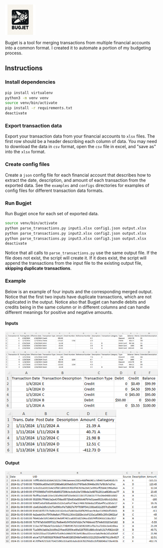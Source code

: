 <img src="https://github.com/EricSchrock/bugjet/blob/main/images/logo.jpg" width="100" />

Bugjet is a tool for merging transactions from multiple financial accounts into a common format. I created it to automate a portion of my budgeting process.

## Instructions

### Install dependencies

```sh
pip install virtualenv
python3 -m venv venv
source venv/bin/activate
pip install -r requirements.txt
deactivate
```

### Export transaction data

Export your transaction data from your financial accounts to `xlsx` files. The first row should be a header describing each column of data. You may need to download the data in `csv` format, open the `csv` file in excel, and "save as" into the `xlsx` format.

### Create config files

Create a `json` config file for each financial account that describes how to extract the date, description, and amount of each transaction from the exported data. See the `examples` and `configs` directories for examples of config files for different transaction data formats.

### Run Bugjet

Run Bugjet once for each set of exported data.

```sh
source venv/bin/activate
python parse_transactions.py input1.xlsx config1.json output.xlsx
python parse_transactions.py input2.xlsx config2.json output.xlsx
python parse_transactions.py input3.xlsx config3.json output.xlsx
deactivate
```

Notice that all calls to `parse_transactions.py` use the same output file. If the file does not exist, the script will create it. If it does exist, the script will append the transactions from the input file to the existing output file, **skipping duplicate transactions**.

### Example

Below is an example of four inputs and the corresponding merged output. Notice that the first two inputs have duplicate transactions, which are not duplicated in the output. Notice also that Bugjet can handle debits and credits being in the same column or in different columns and can handle different meanings for positive and negative amounts.

#### Inputs

![A](/images/a.png)
![A (duplicates)](/images/a-duplicates.png)
![B](/images/b.png)
![C](/images/c.png)

#### Output

![Merged Transactions](/images/merged-transactions.png)
